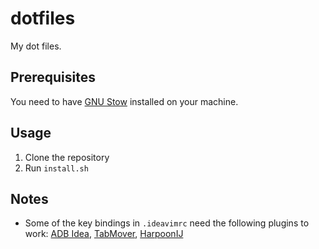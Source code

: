 # dotfiles

My dot files.

## Prerequisites

You need to have [GNU Stow](https://www.gnu.org/software/stow/) installed on your machine.

## Usage

1. Clone the repository
2. Run `install.sh`

## Notes

- Some of the key bindings in `.ideavimrc` need the following plugins to work: [ADB Idea](https://github.com/pbreault/adb-idea/),
[TabMover](https://github.com/mikinw/TabMover), [HarpoonIJ](https://github.com/AlexGirardDev/HarpoonIJ)
